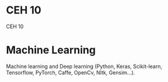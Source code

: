 # CEH 10
CEH 10

# Machine Learning
Machine learning and Deep learning (Python, Keras, Scikit-learn, Tensorflow, PyTorch, Caffe, OpenCv, Nltk, Gensim...).
